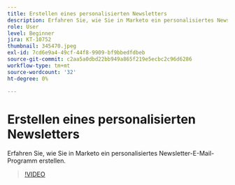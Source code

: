 ```yaml
---
title: Erstellen eines personalisierten Newsletters
description: Erfahren Sie, wie Sie in Marketo ein personalisiertes Newsletter-E-Mail-Programm erstellen.
role: User
level: Beginner
jira: KT-10752
thumbnail: 345470.jpeg
exl-id: 7cd6e9a4-49cf-44f8-9909-bf9bbedfdbeb
source-git-commit: c2aa5a0dbd22bb949a865f219e5ecbc2c96d6286
workflow-type: tm+mt
source-wordcount: '32'
ht-degree: 0%

---
```


# Erstellen eines personalisierten Newsletters

Erfahren Sie, wie Sie in Marketo ein personalisiertes Newsletter-E-Mail-Programm erstellen.

>[!VIDEO](https://video.tv.adobe.com/v/345470/?quality=12&learn=on)
